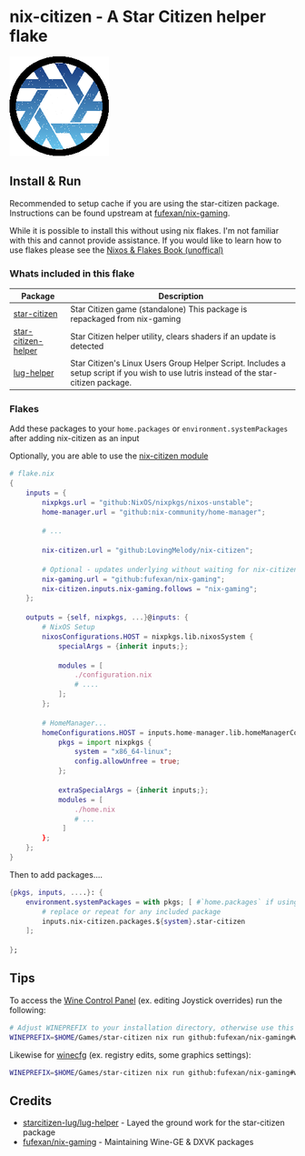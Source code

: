 # nix-citizen - A Star Citizen helper flake

![Helper Flake Logo](logo.png)

## Install & Run

Recommended to setup cache if you are using the star-citizen package.
Instructions can be found upstream at
[fufexan/nix-gaming](https://github.com/fufexan/nix-gaming#install--run).

While it is possible to install this without using nix flakes. I'm not familiar
with this and cannot provide assistance. If you would like to learn how to use
flakes please see the
[Nixos & Flakes Book (unoffical)](https://nixos-and-flakes.thiscute.world/)

### Whats included in this flake

| Package                                                                             | Description                                                                                                                            |
| ----------------------------------------------------------------------------------- | -------------------------------------------------------------------------------------------------------------------------------------- |
| [star-citizen](https://github.com/fufexan/nix-gaming/tree/master/pkgs/star-citizen) | Star Citizen game (standalone) This package is repackaged from nix-gaming                                                              |
| [star-citizen-helper](./pkgs/star-citizen-helper)                                   | Star Citizen helper utility, clears shaders if an update is detected                                                                   |
| [lug-helper](./pkgs/lug-helper)                                                     | Star Citizen's Linux Users Group Helper Script. Includes a setup script if you wish to use lutris instead of the star-citizen package. |

### Flakes

Add these packages to your `home.packages` or `environment.systemPackages` after
adding nix-citizen as an input

Optionally, you are able to use the
[nix-citizen module](./modules/nixos/star-citizen)

```nix
# flake.nix
{
    inputs = {
        nixpkgs.url = "github:NixOS/nixpkgs/nixos-unstable";
        home-manager.url = "github:nix-community/home-manager";

        # ...

        nix-citizen.url = "github:LovingMelody/nix-citizen";

        # Optional - updates underlying without waiting for nix-citizen to update
        nix-gaming.url = "github:fufexan/nix-gaming";
        nix-citizen.inputs.nix-gaming.follows = "nix-gaming";
    };

    outputs = {self, nixpkgs, ...}@inputs: {
        # NixOS Setup
        nixosConfigurations.HOST = nixpkgs.lib.nixosSystem {
            specialArgs = {inherit inputs;};

            modules = [
                ./configuration.nix
                # ....
            ];
        };

        # HomeManager...
        homeConfigurations.HOST = inputs.home-manager.lib.homeManagerConfiguration {
            pkgs = import nixpkgs {
                system = "x86_64-linux";
                config.allowUnfree = true;
            };

            extraSpecialArgs = {inherit inputs;};
            modules = [
                ./home.nix
                # ...
             ]
        };
    };
}
```

Then to add packages....

```nix
{pkgs, inputs, ....}: {
    environment.systemPackages = with pkgs; [ #`home.packages` if using home manager
        # replace or repeat for any included package
        inputs.nix-citizen.packages.${system}.star-citizen
    ];

};
```

## Tips

To access the [Wine Control Panel](https://wiki.winehq.org/Control) (ex. editing
Joystick overrides) run the following:

```bash
# Adjust WINEPREFIX to your installation directory, otherwise use this default path
WINEPREFIX=$HOME/Games/star-citizen nix run github:fufexan/nix-gaming#wine-ge -- control
```

Likewise for [winecfg](https://wiki.winehq.org/Winecfg) (ex. registry edits,
some graphics settings):

```bash
WINEPREFIX=$HOME/Games/star-citizen nix run github:fufexan/nix-gaming#wine-ge -- winecfg
```

## Credits

- [starcitizen-lug/lug-helper](https://github.com/starcitizen-lug/lug-helper) -
  Layed the ground work for the star-citizen package
- [fufexan/nix-gaming](https://github.com/fufexan/nix-gaming) - Maintaining
  Wine-GE & DXVK packages

